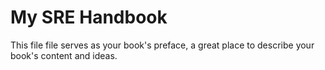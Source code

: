 My SRE Handbook
=======

This file file serves as your book's preface, a great place to describe your book's content and ideas.
